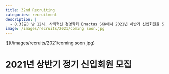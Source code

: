 ```yaml
---
title: 32nd Recruiting
categories: recruitment
description: |
  ~ 8.3(금) 낮 12시. 사회혁신 경영학회 Enactus SKK에서 2021년 하반기 신입회원을 모집하고 있습니다.
image: /images/recruits/2021/coming soon.jpg
---
```


![](/images/recruits/2021/coming soon.jpg)

# 2021년 상반기 정기 신입회원 모집

